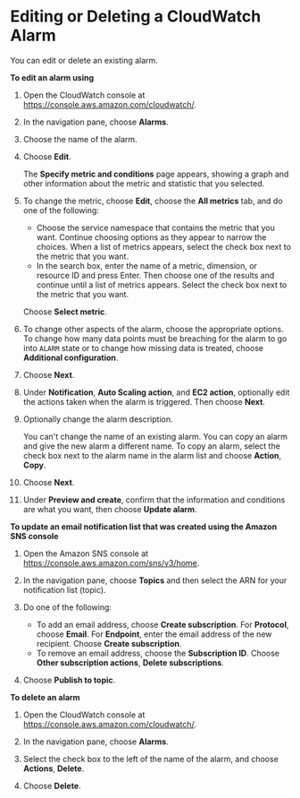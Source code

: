 # Editing or Deleting a CloudWatch Alarm<a name="Edit-CloudWatch-Alarm"></a>

You can edit or delete an existing alarm\.

**To edit an alarm using**

1. Open the CloudWatch console at [https://console\.aws\.amazon\.com/cloudwatch/](https://console.aws.amazon.com/cloudwatch/)\.

1. In the navigation pane, choose **Alarms**\.

1. Choose the name of the alarm\.

1. Choose **Edit**\.

   The **Specify metric and conditions** page appears, showing a graph and other information about the metric and statistic that you selected\.

1. To change the metric, choose **Edit**, choose the **All metrics** tab, and do one of the following:
   + Choose the service namespace that contains the metric that you want\. Continue choosing options as they appear to narrow the choices\. When a list of metrics appears, select the check box next to the metric that you want\.
   + In the search box, enter the name of a metric, dimension, or resource ID and press Enter\. Then choose one of the results and continue until a list of metrics appears\. Select the check box next to the metric that you want\. 

   Choose **Select metric**\.

1. To change other aspects of the alarm, choose the appropriate options\. To change how many data points must be breaching for the alarm to go into `ALARM` state or to change how missing data is treated, choose **Additional configuration**\.

1. Choose **Next**\.

1. Under **Notification**, **Auto Scaling action**, and **EC2 action**, optionally edit the actions taken when the alarm is triggered\. Then choose **Next**\.

1. Optionally change the alarm description\.

   You can't change the name of an existing alarm\. You can copy an alarm and give the new alarm a different name\. To copy an alarm, select the check box next to the alarm name in the alarm list and choose **Action**, **Copy**\.

1. Choose **Next**\.

1. Under **Preview and create**, confirm that the information and conditions are what you want, then choose **Update alarm**\.

**To update an email notification list that was created using the Amazon SNS console**

1. Open the Amazon SNS console at [https://console\.aws\.amazon\.com/sns/v3/home](https://console.aws.amazon.com/sns/v3/home)\.

1. In the navigation pane, choose **Topics** and then select the ARN for your notification list \(topic\)\.

1. Do one of the following:
   + To add an email address, choose **Create subscription**\. For **Protocol**, choose **Email**\. For **Endpoint**, enter the email address of the new recipient\. Choose **Create subscription**\.
   + To remove an email address, choose the **Subscription ID**\. Choose **Other subscription actions**, **Delete subscriptions**\.

1. Choose **Publish to topic**\.

**To delete an alarm**

1. Open the CloudWatch console at [https://console\.aws\.amazon\.com/cloudwatch/](https://console.aws.amazon.com/cloudwatch/)\.

1. In the navigation pane, choose **Alarms**\.

1. Select the check box to the left of the name of the alarm, and choose **Actions**, **Delete**\.

1. Choose **Delete**\.